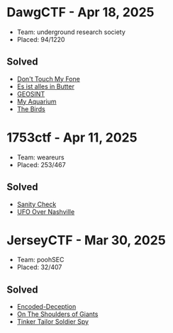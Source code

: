 # DawgCTF - Apr 18, 2025

- Team: underground research society
- Placed: 94/1220

## Solved

- [Don't Touch My Fone](/DawgCTF-2025/Dont-Touch-My-Fone/index.md)
- [Es ist alles in Butter](/DawgCTF-2025/Es-ist-alles-in-Butter/index.md)
- [GEOSINT](/DawgCTF-2025/GEOSINT/index.md)
- [My Aquarium](/DawgCTF-2025/My-Aquarium/index.md)
- [The Birds](/DawgCTF-2025/The-Birds/index.md)

# 1753ctf - Apr 11, 2025

- Team: weareurs
- Placed: 253/467

## Solved 

- [Sanity Check](/1753ctf/sanity-check.md)
- [UFO Over Nashville](/1753ctf/ufo-over-nashville.md)

# JerseyCTF - Mar 30, 2025

- Team: poohSEC
- Placed: 32/407

## Solved 

- [Encoded-Deception](/JerseyCTF-2025/encoded-deception.md)
- [On The Shoulders of Giants](/JerseyCTF-2025/on-the-shoulders-of-giants.md)
- [Tinker Tailor Soldier Spy](/JerseyCTF-2025/tinker-tailor-soldier-spy.md)